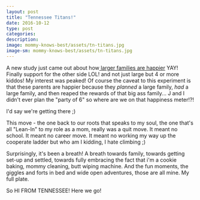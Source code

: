 ```yaml
---
layout: post
title: "Tennessee Titans!"
date: 2016-10-12
type: post
categories:
description:
image: mommy-knows-best/assets/tn-titans.jpg
image-sm: mommy-knows-best/assets/tn-titans.jpg
---
```

A new study just came out about how<a href="http://www.parents.com/toddlers-preschoolers/everything-kids/happiest-parents-have-four-or-more-kids-study-says/"> larger families are happier</a> YAY! Finally support for the other side LOL! and not just large but 4 or more kiddos! My interest was peaked! Of course the caveat to this experiment is that these parents are happier because they <em>planned</em> a large family, <em>had</em> a large family, and then reaped the rewards of that big ass family... J and I didn't ever plan the "party of 6" so where are we on that happiness meter!?!

I'd say we're getting there ;)

This move - the one back to our roots that speaks to my soul, the one that's all "Lean-In" to my role as a mom, really was a quit move. It meant no school. It meant no career move. It meant no working my way up the cooperate ladder but who am I kidding, I hate climbing ;)

Surprisingly, it's been a breath! A breath towards family, towards getting set-up and settled, towards fully embracing the fact that i'm a cookie baking, mommy cleaning, butt wiping machine. And the fun moments, the giggles and forts in bed and wide open adventures, those are all mine. My full plate.

So HI FROM TENNESSEE! Here we go!
